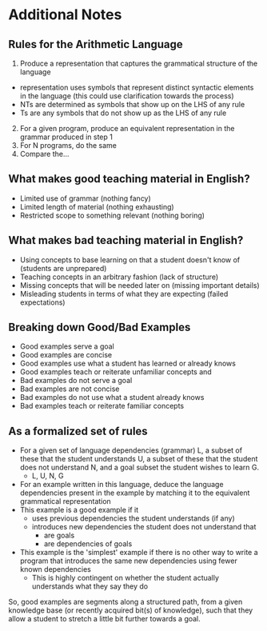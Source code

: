 # Additional Notes

## Rules for the Arithmetic Language
1. Produce a representation that captures the grammatical structure of the language
  - representation uses symbols that represent distinct syntactic elements in the language (this could use clarification towards the process)
  - NTs are determined as symbols that show up on the LHS of any rule
  - Ts are any symbols that do not show up as the LHS of any rule
2. For a given program, produce an equivalent representation in the grammar produced in step 1
3. For N programs, do the same
4. Compare the...

## What makes good teaching material in English?
- Limited use of grammar (nothing fancy)
- Limited length of material (nothing exhausting)
- Restricted scope to something relevant (nothing boring)

## What makes bad teaching material in English?
- Using concepts to base learning on that a student doesn't know of (students are unprepared)
- Teaching concepts in an arbitrary fashion (lack of structure)
- Missing concepts that will be needed later on (missing important details)
- Misleading students in terms of what they are expecting (failed expectations)

## Breaking down Good/Bad Examples
- Good examples serve a goal
- Good examples are concise
- Good examples use what a student has learned or already knows
- Good examples teach or reiterate unfamiliar concepts
and
- Bad examples do not serve a goal
- Bad examples are not concise
- Bad examples do not use what a student already knows
- Bad examples teach or reiterate familiar concepts

## As a formalized set of rules
- For a given set of language dependencies (grammar) L, a subset of these that the student understands U, a subset of these that the student does not understand N, and a goal subset the student wishes to learn G.
  - L, U, N, G
- For an example written in this language, deduce the language dependencies present in the example by matching it to the equivalent grammatical representation
- This example is a good example if it
  - uses previous dependencies the student understands (if any)
  - introduces new dependencies the student does not understand that
    - are goals
    - are dependencies of goals
- This example is the 'simplest' example if there is no other way to write a program that introduces the same new dependencies using fewer known dependencies
  - This is highly contingent on whether the student actually understands what they say they do

So, good examples are segments along a structured path, from a given knowledge base (or recently acquired bit(s) of knowledge), such that they allow a student to stretch a little bit further towards a goal.

